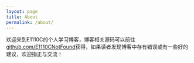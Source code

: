 ```yaml
---
layout: page
title: About
permalink: /about/
---
```


欢迎来到E1110C的个人学习博客，博客相关源码可以前往[github.com/E1110CNotFound](https://github.com/E1110CNotFound)获得，如果读者发现博客中存有错误或有一些好的建议，欢迎指正与交流！